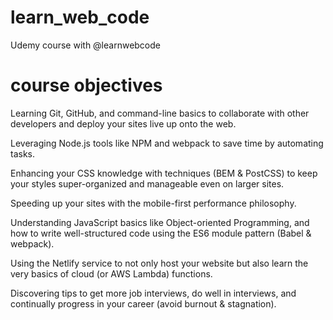 # learn_web_code
Udemy course with @learnwebcode 

# course objectives
Learning Git, GitHub, and command-line basics to collaborate with other developers and deploy your sites live up onto the web.

Leveraging Node.js tools like NPM and webpack to save time by automating tasks.

Enhancing your CSS knowledge with techniques (BEM & PostCSS) to keep your styles super-organized and manageable even on larger sites.

Speeding up your sites with the mobile-first performance philosophy.

Understanding JavaScript basics like Object-oriented Programming, and how to write well-structured code using the ES6 module pattern (Babel & webpack).

Using the Netlify service to not only host your website but also learn the very basics of cloud (or AWS Lambda) functions.

Discovering tips to get more job interviews, do well in interviews, and continually progress in your career (avoid burnout & stagnation).
